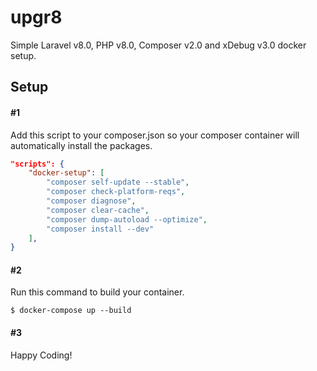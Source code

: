 # upgr8
Simple Laravel v8.0, PHP v8.0, Composer v2.0 and xDebug v3.0 docker setup.

## Setup
#### #1
Add this script to your composer.json so your composer container will automatically install the packages.

```JSON
"scripts": {
    "docker-setup": [
        "composer self-update --stable",
        "composer check-platform-reqs",
        "composer diagnose",
        "composer clear-cache",
        "composer dump-autoload --optimize",
        "composer install --dev"
    ],
}
```

#### #2
Run this command to build your container.
```
$ docker-compose up --build
```

#### #3
Happy Coding!

